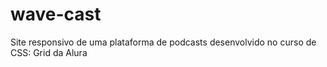 # wave-cast
Site responsivo de uma plataforma de podcasts desenvolvido no curso de CSS: Grid da Alura
